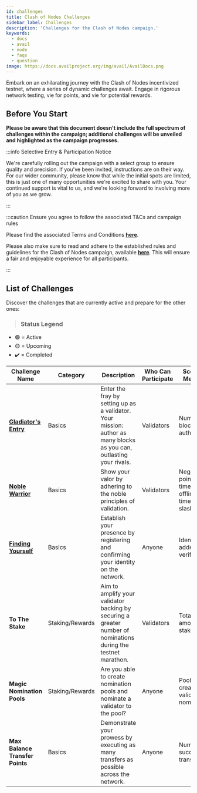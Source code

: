 ```yaml
---
id: challenges
title: Clash of Nodes Challenges
sidebar_label: Challenges
description: 'Challenges for the Clash of Nodes campaign.'
keywords:
  - docs
  - avail
  - node
  - faqs
  - question
image: https://docs.availproject.org/img/avail/AvailDocs.png
---
```


Embark on an exhilarating journey with the Clash of Nodes incentivized testnet, where a series of dynamic challenges await. Engage in rigorous network testing, vie for points, and vie for potential rewards.

## Before You Start

**Please be aware that this document doesn't include the full spectrum of challenges within the campaign; additional challenges will be unveiled and highlighted as the campaign progresses.**

:::info Selective Entry & Participation Notice

We're carefully rolling out the campaign with a select group to ensure quality and precision. If you've been invited, instructions are on their way. For our wider community, please know that while the initial spots are limited, this is just one of many opportunities we're excited to share with you. Your continued support is vital to us, and we're looking forward to involving more of you as we grow.

:::

:::caution Ensure you agree to follow the associated T&Cs and campaign rules

Please find the associated Terms and Conditions **[<ins>here</ins>](/docs/clash-of-nodes/toc.md)**.

Please also make sure to read and adhere to the established rules and guidelines for the Clash of Nodes campaign,
available **[<ins>here</ins>](/docs/clash-of-nodes/rules.md)**.
This will ensure a fair and enjoyable experience for all participants.

:::

## List of Challenges

Discover the challenges that are currently active and prepare for the other ones:

> ### Status Legend

- 🟢 = Active
- 🟡 = Upcoming
- ✔️ = Completed

<!--Delroy to update real state of challenges -->

| Challenge Name                                                    | Category        | Description                                                                                                          | Who Can Participate | Scoring Metrics                                   | Status |
| ----------------------------------------------------------------- | --------------- | -------------------------------------------------------------------------------------------------------------------- | ------------------- | ------------------------------------------------- | :----: |
| **[<ins>Gladiator's Entry</ins>](/category/become-a-validator/)** | Basics          | Enter the fray by setting up as a validator. Your mission: author as many blocks as you can, outlasting your rivals. | Validators          | Number of blocks authored                         |   🟢   |
| **[<ins>Noble Warrior</ins>](/category/become-a-validator/)**     | Basics          | Show your valor by adhering to the noble principles of validation.                                                   | Validators          | Negative points for: times offline, times slashed |   🟢   |
| **[<ins>Finding Yourself</ins>](/about/identity/)**               | Basics          | Establish your presence by registering and confirming your identity on the network.                                  | Anyone              | Identities added and verified                     |   🟢   |
| **To The Stake**                                                  | Staking/Rewards | Aim to amplify your validator backing by securing a greater number of nominations during the testnet marathon.       | Validators          | Total amount staked                               |   🟡   |
| **Magic Nomination Pools**                                        | Staking/Rewards | Are you able to create nomination pools and nominate a validator to the pool?                                        | Anyone              | Pools created, validators nominated               |   🟡   |
| **Max Balance Transfer Points**                                   | Basics          | Demonstrate your prowess by executing as many transfers as possible across the network.                              | Anyone              | Number of successful transfers                    |   🟡   |
